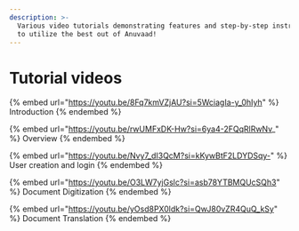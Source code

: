 ```yaml
---
description: >-
  Various video tutorials demonstrating features and step-by-step instructions
  to utilize the best out of Anuvaad!
---
```


# Tutorial videos



{% embed url="https://youtu.be/8Fq7kmVZjAU?si=5WciagIa-y_0hIyh" %}
Introduction
{% endembed %}

{% embed url="https://youtu.be/rwUMFxDK-Hw?si=6ya4-2FQqRlRwNv_" %}
Overview
{% endembed %}

{% embed url="https://youtu.be/Nvy7_dI3QcM?si=kKywBtF2LDYDSqy-" %}
User creation and login
{% endembed %}

{% embed url="https://youtu.be/O3LW7yjGslc?si=asb78YTBMQUcSQh3" %}
Document Digitization
{% endembed %}

{% embed url="https://youtu.be/yOsd8PX0ldk?si=QwJ80vZR4QuQ_kSy" %}
Document Translation
{% endembed %}
